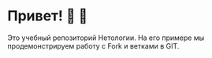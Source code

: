 # Привет! 👋 🎉

Это учебный репозиторий Нетологии. На его примере мы продемонстрируем работу с Fork и ветками в GIT. 

